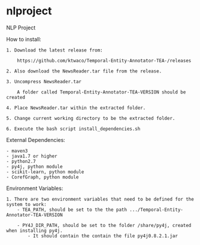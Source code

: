 # nlproject
NLP Project

How to install:

    1. Download the latest release from:

        https://github.com/ktwaco/Temporal-Entity-Annotator-TEA-/releases

    2. Also download the NewsReader.tar file from the release.

    3. Uncompress NewsReader.tar

        A folder called Temporal-Entity-Annotator-TEA-VERSION should be created

    4. Place NewsReader.tar within the extracted folder.

    5. Change current working directory to be the extracted folder.

    6. Execute the bash script install_dependencies.sh

External Dependencies:

    - maven3
    - java1.7 or higher
    - python2.7
    - py4j, python module
    - scikit-learn, python module
    - CorefGraph, python module

Environment Variables:

    1. There are two environment variables that need to be defined for the system to work:
        - TEA_PATH, should be set to the the path .../Temporal-Entity-Annotator-TEA-VERSION

        - PY4J_DIR_PATH, should be set to the folder /share/py4j, created when installing py4j.
            - It should contain the contain the file py4j0.8.2.1.jar


